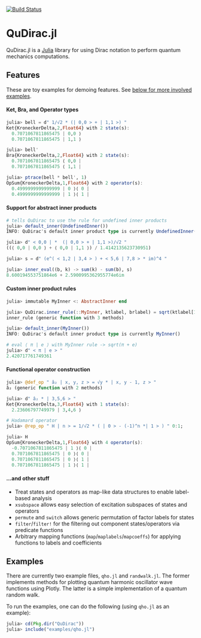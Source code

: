 [![Build Status](https://travis-ci.org/JuliaQuantum/QuDirac.jl.svg?branch=master)](https://travis-ci.org/JuliaQuantum/QuDirac.jl)
# QuDirac.jl

QuDirac.jl is a [Julia](http://julialang.org/) library for using Dirac notation to perform 
quantum mechanics computations. 

## Features

These are toy examples for demoing features. See [below for more involved examples](https://github.com/JuliaQuantum/QuDirac.jl#examples).

#### Ket, Bra, and Operator types

```julia
julia> bell = d" 1/√2 * (| 0,0 > + | 1,1 >) "
Ket{KroneckerDelta,2,Float64} with 2 state(s):
  0.7071067811865475 | 0,0 ⟩
  0.7071067811865475 | 1,1 ⟩

julia> bell'
Bra{KroneckerDelta,2,Float64} with 2 state(s):
  0.7071067811865475 ⟨ 0,0 |
  0.7071067811865475 ⟨ 1,1 |

julia> ptrace(bell * bell', 1)
OpSum{KroneckerDelta,1,Float64} with 2 operator(s):
  0.4999999999999999 | 0 ⟩⟨ 0 |
  0.4999999999999999 | 1 ⟩⟨ 1 |
```

#### Support for abstract inner products

```julia
# tells QuDirac to use the rule for undefined inner products
julia> default_inner(UndefinedInner())
INFO: QuDirac's default inner product type is currently UndefinedInner()

julia> d" < 0,0 | *  (| 0,0 > + | 1,1 >)/√2 "
((⟨ 0,0 | 0,0 ⟩ + ⟨ 0,0 | 1,1 ⟩) / 1.4142135623730951)

julia> s = d" (e^( < 1,2 | 3,4 > ) + < 5,6 | 7,8 > * im)^4 "

julia> inner_eval((b, k) -> sum(k) - sum(b), s)
8.600194553751864e6 + 2.5900995362955774e6im
```

#### Custom inner product rules

```julia
julia> immutable MyInner <: AbstractInner end

julia> QuDirac.inner_rule(::MyInner, ktlabel, brlabel) = sqrt(ktlabel[1]+brlabel[1])
inner_rule (generic function with 3 methods)

julia> default_inner(MyInner())
INFO: QuDirac's default inner product type is currently MyInner()

# eval ⟨ π | e ⟩ with MyInner rule -> sqrt(π + e)
julia> d" < π | e > "
2.420717761749361
```

#### Functional operator construction

```julia
julia> @def_op " â₂ | x, y, z > = √y * | x, y - 1, z > "
â₂ (generic function with 2 methods)

julia> d" â₂ * | 3,5,6 > "
Ket{KroneckerDelta,3,Float64} with 1 state(s):
  2.23606797749979 | 3,4,6 ⟩

# Hadamard operator
julia> @rep_op " H | n > = 1/√2 * ( | 0 > - (-1)^n *| 1 > ) " 0:1;

julia> H
OpSum{KroneckerDelta,1,Float64} with 4 operator(s):
  -0.7071067811865475 | 1 ⟩⟨ 0 |
  0.7071067811865475 | 0 ⟩⟨ 0 |
  0.7071067811865475 | 0 ⟩⟨ 1 |
  0.7071067811865475 | 1 ⟩⟨ 1 |
```

#### ...and other stuff

- Treat states and operators as map-like data structures to enable label-based analysis
- `xsubspace` allows easy selection of excitation subspaces of states and operators
- `permute` and `switch` allows generic permutation of factor labels for states
- `filter`/`filter!` for the filtering out component states/operators via predicate functions
- Arbitrary mapping functions (`map`/`maplabels`/`mapcoeffs`) for applying functions to labels and coefficients

## Examples

There are currently two example files, `qho.jl` and `randwalk.jl`. The former implements methods for plotting quantum harmonic oscillator wave functions using Plotly. The latter is a simple implementation of a quantum random 
walk.

To run the examples, one can do the following (using `qho.jl` as an example):

```julia
julia> cd(Pkg.dir("QuDirac"))
julia> include("examples/qho.jl")
```
